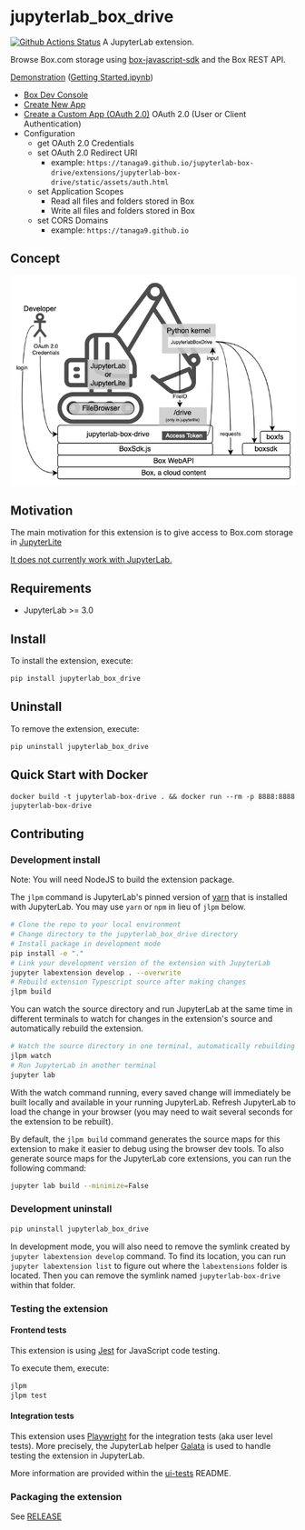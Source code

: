 # jupyterlab_box_drive

[![Github Actions Status](https://github.com/tanaga9/jupyterlab-box-drive/workflows/Build/badge.svg)](https://github.com/tanaga9/jupyterlab-box-drive/actions/workflows/build.yml)
A JupyterLab extension.

Browse Box.com storage using [box-javascript-sdk](https://github.com/box-community/box-javascript-sdk) and the Box REST API.

[Demonstration](https://tanaga9.github.io/jupyterlab-box-drive/lab/index.html?path=Getting+Started.ipynb) ([Getting Started.ipynb](files/Getting%20Started.ipynb))

- [Box Dev Console](https://app.box.com/developers/console)
- [Create New App](https://app.box.com/developers/console/newapp)
- [Create a Custom App (OAuth 2.0)](https://developer.box.com/guides/authentication/oauth2/)
    OAuth 2.0 (User or Client Authentication)
- Configuration
    - get OAuth 2.0 Credentials
    - set OAuth 2.0 Redirect URI
        - example: `https://tanaga9.github.io/jupyterlab-box-drive/extensions/jupyterlab-box-drive/static/assets/auth.html`
    - set Application Scopes
        - Read all files and folders stored in Box
        - Write all files and folders stored in Box
    - set CORS Domains
        - example: `https://tanaga9.github.io`

## Concept

![Conceptual diagram](files/jupyterlab-box-drive.drawio.png)

## Motivation

The main motivation for this extension is to give access to Box.com storage in [JupyterLite](https://github.com/jupyterlite/jupyterlite)

[It does not currently work with JupyterLab.](https://discourse.jupyter.org/t/what-is-the-correct-generic-way-to-generate-a-path-url-to-a-static-resource-that-an-extention-has/21228?u=tanaga9)

## Requirements

- JupyterLab >= 3.0

## Install

To install the extension, execute:

```bash
pip install jupyterlab_box_drive
```

## Uninstall

To remove the extension, execute:

```bash
pip uninstall jupyterlab_box_drive
```

## Quick Start with Docker

```
docker build -t jupyterlab-box-drive . && docker run --rm -p 8888:8888 jupyterlab-box-drive
```

## Contributing

### Development install

Note: You will need NodeJS to build the extension package.

The `jlpm` command is JupyterLab's pinned version of
[yarn](https://yarnpkg.com/) that is installed with JupyterLab. You may use
`yarn` or `npm` in lieu of `jlpm` below.

```bash
# Clone the repo to your local environment
# Change directory to the jupyterlab_box_drive directory
# Install package in development mode
pip install -e "."
# Link your development version of the extension with JupyterLab
jupyter labextension develop . --overwrite
# Rebuild extension Typescript source after making changes
jlpm build
```

You can watch the source directory and run JupyterLab at the same time in different terminals to watch for changes in the extension's source and automatically rebuild the extension.

```bash
# Watch the source directory in one terminal, automatically rebuilding when needed
jlpm watch
# Run JupyterLab in another terminal
jupyter lab
```

With the watch command running, every saved change will immediately be built locally and available in your running JupyterLab. Refresh JupyterLab to load the change in your browser (you may need to wait several seconds for the extension to be rebuilt).

By default, the `jlpm build` command generates the source maps for this extension to make it easier to debug using the browser dev tools. To also generate source maps for the JupyterLab core extensions, you can run the following command:

```bash
jupyter lab build --minimize=False
```

### Development uninstall

```bash
pip uninstall jupyterlab_box_drive
```

In development mode, you will also need to remove the symlink created by `jupyter labextension develop`
command. To find its location, you can run `jupyter labextension list` to figure out where the `labextensions`
folder is located. Then you can remove the symlink named `jupyterlab-box-drive` within that folder.

### Testing the extension

#### Frontend tests

This extension is using [Jest](https://jestjs.io/) for JavaScript code testing.

To execute them, execute:

```sh
jlpm
jlpm test
```

#### Integration tests

This extension uses [Playwright](https://playwright.dev/docs/intro/) for the integration tests (aka user level tests).
More precisely, the JupyterLab helper [Galata](https://github.com/jupyterlab/jupyterlab/tree/master/galata) is used to handle testing the extension in JupyterLab.

More information are provided within the [ui-tests](./ui-tests/README.md) README.

### Packaging the extension

See [RELEASE](RELEASE.md)
